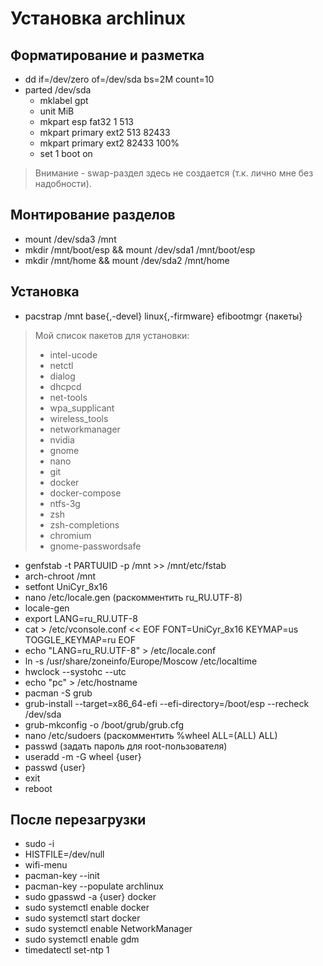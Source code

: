 # Установка archlinux

## Форматирование и разметка

- dd if=/dev/zero of=/dev/sda bs=2M count=10
- parted /dev/sda
    - mklabel gpt
    - unit MiB
    - mkpart esp fat32 1 513
    - mkpart primary ext2 513 82433
    - mkpart primary ext2 82433 100%
    - set 1 boot on

> Внимание - swap-раздел здесь не создается (т.к. лично мне без надобности).

## Монтирование разделов

- mount /dev/sda3 /mnt
- mkdir /mnt/boot/esp && mount /dev/sda1 /mnt/boot/esp
- mkdir /mnt/home && mount /dev/sda2 /mnt/home

## Установка

- pacstrap /mnt base{,-devel} linux{,-firmware} efibootmgr {пакеты}

> Мой список пакетов для установки:
> 
> - intel-ucode
> - netctl
> - dialog
> - dhcpcd
> - net-tools
> - wpa_supplicant
> - wireless_tools
> - networkmanager
> - nvidia
> - gnome
> - nano 
> - git
> - docker
> - docker-compose
> - ntfs-3g
> - zsh
> - zsh-completions
> - chromium
> - gnome-passwordsafe

- genfstab -t PARTUUID -p /mnt >> /mnt/etc/fstab
- arch-chroot /mnt
- setfont UniCyr_8x16
- nano /etc/locale.gen (раскомментить ru_RU.UTF-8)
- locale-gen
- export LANG=ru_RU.UTF-8
- cat > /etc/vconsole.conf << EOF
  FONT=UniCyr_8x16
  KEYMAP=us
  TOGGLE_KEYMAP=ru
  EOF
- echo "LANG=ru_RU.UTF-8" > /etc/locale.conf
- ln -s /usr/share/zoneinfo/Europe/Moscow /etc/localtime
- hwclock --systohc --utc
- echo "pc" > /etc/hostname
- pacman -S grub
- grub-install --target=x86_64-efi --efi-directory=/boot/esp --recheck /dev/sda
- grub-mkconfig -o /boot/grub/grub.cfg
- nano /etc/sudoers (раскомментить %wheel ALL=(ALL) ALL)
- passwd (задать пароль для root-пользователя)
- useradd -m -G wheel {user}
- passwd {user}
- exit
- reboot

## После перезагрузки

- sudo -i
- HISTFILE=/dev/null
- wifi-menu
- pacman-key --init
- pacman-key --populate archlinux
- sudo gpasswd -a {user} docker
- sudo systemctl enable docker
- sudo systemctl start docker
- sudo systemctl enable NetworkManager
- sudo systemctl enable gdm
- timedatectl set-ntp 1
